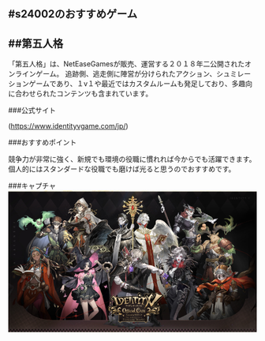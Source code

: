 #s24002のおすすめゲーム
-----------------------------------------------------------

##第五人格
-----------------------------------------------------------
「第五人格」は、NetEaseGamesが販売、運営する２０１８年二公開されたオンラインゲーム。
追跡側、逃走側に陣営が分けられたアクション、シュミレーションゲームであり、１v１や最近ではカスタムルームも発足しており、多趣向に合わせられたコンテンツも含まれています。

###公式サイト

(https://www.identityvgame.com/jp/)

###おすすめポイント

競争力が非常に強く、新規でも環境の役職に慣れれば今からでも活躍できます。
個人的にはスタンダードな役職でも磨けば光ると思うのでおすすめです。

###キャプチャ
![画像キャプチャ](./identyty5.png)
